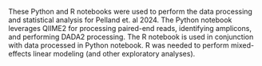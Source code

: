 These Python and R notebooks were used to perform the data processing and statistical analysis for Pelland et. al 2024. The Python notebook leverages QIIME2 for processing paired-end reads, identifying amplicons, and performing DADA2 processing. 
The R notebook is used in conjunction with data processed in Python notebook. R was needed to perform mixed-effects linear modeling (and other exploratory analyses).
